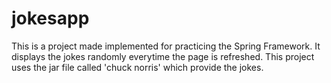 # jokesapp
This is a project made implemented for practicing the Spring Framework.
It displays the jokes randomly everytime the page is refreshed.
This project uses the jar file called 'chuck norris' which provide the jokes.
